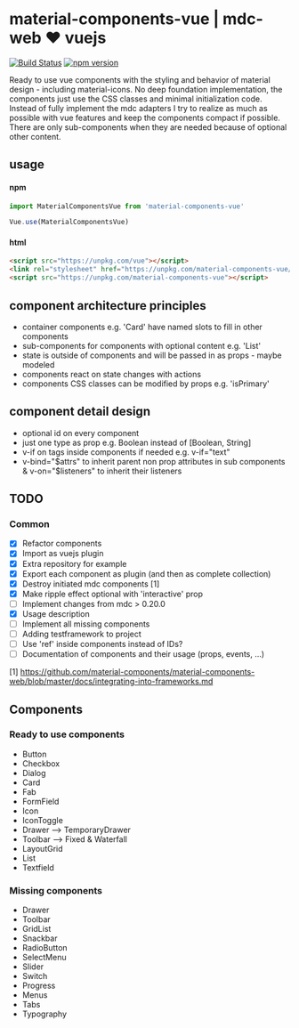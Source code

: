 # material-components-vue | mdc-web &#9829; vuejs

[![Build Status](https://travis-ci.org/matsp/material-components-vue.svg?branch=master)](https://travis-ci.org/matsp/material-components-web) 
[![npm version](https://badge.fury.io/js/material-components-vue.svg)](https://badge.fury.io/js/material-components-vue)

Ready to use vue components with the styling and behavior of material design - including material-icons.
No deep foundation implementation, the components just use the CSS classes and minimal initialization code.
Instead of fully implement the mdc adapters I try to realize as much as possible with vue features and keep the
components compact if possible. There are only sub-components when they are needed because of optional other content.

## usage

#### npm
```javascript
import MaterialComponentsVue from 'material-components-vue'

Vue.use(MaterialComponentsVue)
```

#### html

```html
<script src="https://unpkg.com/vue"></script>
<link rel="stylesheet" href="https://unpkg.com/material-components-vue/dist/material-components-vue.css"></link>
<script src="https://unpkg.com/material-components-vue"></script>
```

## component architecture principles

* container components e.g. 'Card' have named slots to fill in other components
* sub-components for components with optional content e.g. 'List'
* state is outside of components and will be passed in as props - maybe modeled
* components react on state changes with actions
* components CSS classes can be modified by props e.g. 'isPrimary'

## component detail design
* optional id on every component
* just one type as prop e.g. Boolean instead of [Boolean, String]
* v-if on tags inside components if needed e.g. v-if="text" 
* v-bind="$attrs" to inherit parent non prop attributes in sub components & v-on="$listeners" to inherit their listeners


## TODO

### Common
* [x] Refactor components
* [x] Import as vuejs plugin
* [x] Extra repository for example
* [x] Export each component as plugin (and then as complete collection)
* [x] Destroy initiated mdc components [1]
* [x] Make ripple effect optional with 'interactive' prop
* [ ] Implement changes from mdc > 0.20.0
* [x] Usage description
* [ ] Implement all missing components
* [ ] Adding testframework to project
* [ ] Use 'ref' inside components instead of IDs?
* [ ] Documentation of components and their usage (props, events, ...)

[1] https://github.com/material-components/material-components-web/blob/master/docs/integrating-into-frameworks.md

## Components

### Ready to use components
* Button
* Checkbox
* Dialog
* Card
* Fab
* FormField
* Icon
* IconToggle
* Drawer --> TemporaryDrawer
* Toolbar --> Fixed & Waterfall
* LayoutGrid
* List
* Textfield

### Missing components
* Drawer
* Toolbar
* GridList
* Snackbar
* RadioButton
* SelectMenu
* Slider
* Switch
* Progress
* Menus
* Tabs
* Typography
